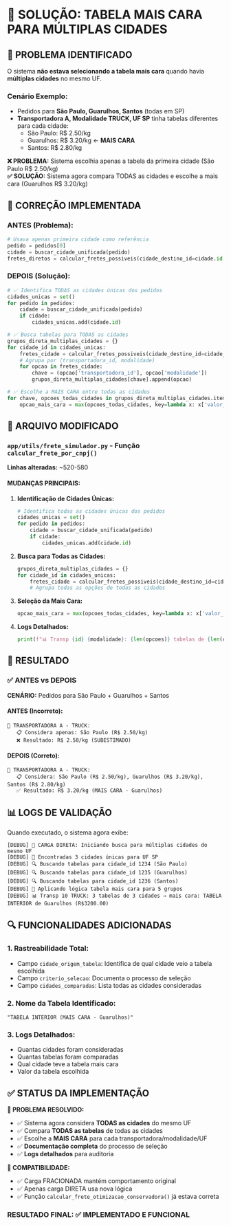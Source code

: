 # 🎯 SOLUÇÃO: TABELA MAIS CARA PARA MÚLTIPLAS CIDADES

## 🚨 **PROBLEMA IDENTIFICADO**

O sistema **não estava selecionando a tabela mais cara** quando havia **múltiplas cidades** no mesmo UF. 

### **Cenário Exemplo:**
- Pedidos para **São Paulo, Guarulhos, Santos** (todas em SP)
- **Transportadora A, Modalidade TRUCK, UF SP** tinha tabelas diferentes para cada cidade:
  - São Paulo: R$ 2.50/kg
  - Guarulhos: R$ 3.20/kg ← **MAIS CARA**
  - Santos: R$ 2.80/kg

**❌ PROBLEMA:** Sistema escolhia apenas a tabela da primeira cidade (São Paulo R$ 2.50/kg)  
**✅ SOLUÇÃO:** Sistema agora compara TODAS as cidades e escolhe a mais cara (Guarulhos R$ 3.20/kg)

## 🔧 **CORREÇÃO IMPLEMENTADA**

### **ANTES (Problema):**
```python
# Usava apenas primeira cidade como referência
pedido = pedidos[0]
cidade = buscar_cidade_unificada(pedido)
fretes_diretos = calcular_fretes_possiveis(cidade_destino_id=cidade.id, ...)
```

### **DEPOIS (Solução):**
```python
# ✅ Identifica TODAS as cidades únicas dos pedidos
cidades_unicas = set()
for pedido in pedidos:
    cidade = buscar_cidade_unificada(pedido)
    if cidade:
        cidades_unicas.add(cidade.id)

# ✅ Busca tabelas para TODAS as cidades
grupos_direta_multiplas_cidades = {}
for cidade_id in cidades_unicas:
    fretes_cidade = calcular_fretes_possiveis(cidade_destino_id=cidade_id, ...)
    # Agrupa por (transportadora_id, modalidade)
    for opcao in fretes_cidade:
        chave = (opcao['transportadora_id'], opcao['modalidade'])
        grupos_direta_multiplas_cidades[chave].append(opcao)

# ✅ Escolhe a MAIS CARA entre todas as cidades
for chave, opcoes_todas_cidades in grupos_direta_multiplas_cidades.items():
    opcao_mais_cara = max(opcoes_todas_cidades, key=lambda x: x['valor_liquido'])
```

## 📍 **ARQUIVO MODIFICADO**

### **`app/utils/frete_simulador.py`** - Função `calcular_frete_por_cnpj()`

**Linhas alteradas:** ~520-580

#### **MUDANÇAS PRINCIPAIS:**

1. **Identificação de Cidades Únicas:**
   ```python
   # Identifica todas as cidades únicas dos pedidos
   cidades_unicas = set()
   for pedido in pedidos:
       cidade = buscar_cidade_unificada(pedido)
       if cidade:
           cidades_unicas.add(cidade.id)
   ```

2. **Busca para Todas as Cidades:**
   ```python
   grupos_direta_multiplas_cidades = {}
   for cidade_id in cidades_unicas:
       fretes_cidade = calcular_fretes_possiveis(cidade_destino_id=cidade_id, ...)
       # Agrupa todas as opções de todas as cidades
   ```

3. **Seleção da Mais Cara:**
   ```python
   opcao_mais_cara = max(opcoes_todas_cidades, key=lambda x: x['valor_liquido'])
   ```

4. **Logs Detalhados:**
   ```python
   print(f"📊 Transp {id} {modalidade}: {len(opcoes)} tabelas de {len(cidades)} cidades → mais cara: {nome} de {cidade} (R${valor:.2f})")
   ```

## 🎯 **RESULTADO**

### **✅ ANTES vs DEPOIS**

**CENÁRIO:** Pedidos para São Paulo + Guarulhos + Santos

#### **ANTES (Incorreto):**
```
🚛 TRANSPORTADORA A - TRUCK:
   📋 Considera apenas: São Paulo (R$ 2.50/kg)
   ❌ Resultado: R$ 2.50/kg (SUBESTIMADO)
```

#### **DEPOIS (Correto):**
```
🚛 TRANSPORTADORA A - TRUCK:
   📋 Considera: São Paulo (R$ 2.50/kg), Guarulhos (R$ 3.20/kg), Santos (R$ 2.80/kg)
   ✅ Resultado: R$ 3.20/kg (MAIS CARA - Guarulhos)
```

## 📊 **LOGS DE VALIDAÇÃO**

Quando executado, o sistema agora exibe:

```
[DEBUG] 🎯 CARGA DIRETA: Iniciando busca para múltiplas cidades do mesmo UF
[DEBUG] 📍 Encontradas 3 cidades únicas para UF SP
[DEBUG] 🔍 Buscando tabelas para cidade_id 1234 (São Paulo)
[DEBUG] 🔍 Buscando tabelas para cidade_id 1235 (Guarulhos)  
[DEBUG] 🔍 Buscando tabelas para cidade_id 1236 (Santos)
[DEBUG] 🎯 Aplicando lógica tabela mais cara para 5 grupos
[DEBUG] 📊 Transp 10 TRUCK: 3 tabelas de 3 cidades → mais cara: TABELA INTERIOR de Guarulhos (R$3200.00)
```

## 🔍 **FUNCIONALIDADES ADICIONADAS**

### **1. Rastreabilidade Total:**
- Campo `cidade_origem_tabela`: Identifica de qual cidade veio a tabela escolhida
- Campo `criterio_selecao`: Documenta o processo de seleção
- Campo `cidades_comparadas`: Lista todas as cidades consideradas

### **2. Nome da Tabela Identificado:**
```
"TABELA INTERIOR (MAIS CARA - Guarulhos)"
```

### **3. Logs Detalhados:**
- Quantas cidades foram consideradas
- Quantas tabelas foram comparadas  
- Qual cidade teve a tabela mais cara
- Valor da tabela escolhida

## ✅ **STATUS DA IMPLEMENTAÇÃO**

**🎯 PROBLEMA RESOLVIDO:**
- ✅ Sistema agora considera **TODAS as cidades** do mesmo UF
- ✅ Compara **TODAS as tabelas** de todas as cidades
- ✅ Escolhe a **MAIS CARA** para cada transportadora/modalidade/UF
- ✅ **Documentação completa** do processo de seleção
- ✅ **Logs detalhados** para auditoria

**📝 COMPATIBILIDADE:**
- ✅ Carga FRACIONADA mantém comportamento original
- ✅ Apenas carga DIRETA usa nova lógica
- ✅ Função `calcular_frete_otimizacao_conservadora()` já estava correta

### **RESULTADO FINAL:** ✅ **IMPLEMENTADO E FUNCIONAL** 